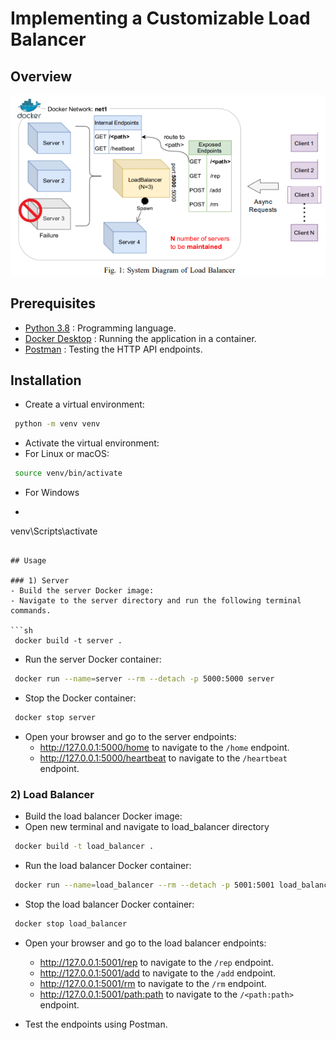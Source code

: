 # Implementing a Customizable Load Balancer

## Overview
![Overview](./overview.png)

## Prerequisites

- [Python 3.8](https://www.python.org/downloads/release/python-380/) : Programming language.
- [Docker Desktop](https://www.docker.com/products/docker-desktop) : Running the application in a container.
- [Postman](https://www.postman.com/downloads/) : Testing the HTTP API endpoints.

## Installation
- Create a virtual environment:

```sh
 python -m venv venv
```

- Activate the virtual environment:
- For Linux or macOS:
```sh
 source venv/bin/activate
```
- For Windows
- ```sh
 venv\Scripts\activate
```

## Usage

### 1) Server
- Build the server Docker image:
- Navigate to the server directory and run the following terminal commands.

```sh
 docker build -t server .  
```

- Run the server Docker container:

```sh
 docker run --name=server --rm --detach -p 5000:5000 server 
```

- Stop the Docker container:

```sh
 docker stop server
```

- Open your browser and go to the server endpoints:
   - http://127.0.0.1:5000/home to navigate to the `/home` endpoint.
   - http://127.0.0.1:5000/heartbeat to navigate to the `/heartbeat` endpoint.

### 2) Load Balancer
- Build the load balancer Docker image:
- Open new terminal and navigate to load_balancer directory

```sh
 docker build -t load_balancer .  
```

- Run the load balancer Docker container:

```sh
 docker run --name=load_balancer --rm --detach -p 5001:5001 load_balancer 
```

- Stop the load balancer Docker container:

```sh
 docker stop load_balancer
```

- Open your browser and go to the load balancer endpoints:
   - http://127.0.0.1:5001/rep to navigate to the `/rep` endpoint.
   - http://127.0.0.1:5001/add to navigate to the `/add` endpoint.
   - http://127.0.0.1:5001/rm to navigate to the `/rm` endpoint.
   - http://127.0.0.1:5001/<path:path> to navigate to the `/<path:path>` endpoint.

- Test the endpoints using Postman.
